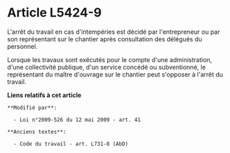# Article L5424-9

L'arrêt du travail en cas d'intempéries est décidé par l'entrepreneur ou par son représentant sur le chantier après
consultation des délégués du personnel.

Lorsque les travaux sont exécutés pour le compte d'une administration, d'une collectivité publique, d'un service concédé ou
subventionné, le représentant du maître d'ouvrage sur le chantier peut s'opposer à l'arrêt du travail.

**Liens relatifs à cet article**

	**Modifié par**:

	  - Loi n°2009-526 du 12 mai 2009 - art. 41

	**Anciens textes**:

	  - Code du travail - art. L731-8 (AbD)
